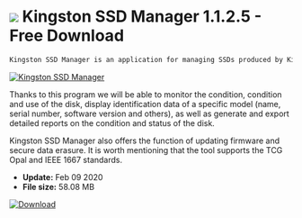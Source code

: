 # ![](https://cdn.softexe.net/static/icon/1/kingston-ssd-manager-8542.png) Kingston SSD Manager 1.1.2.5 - Free Download

```sh
Kingston SSD Manager is an application for managing SSDs produced by Kingston.
```
[![Kingston SSD Manager](https:https://tse3.mm.bing.net/th?id=OIP.L4BDzGB2XKNFq2mLsrp5WQHaEl&pid=Api)](https://softexe.net/win/disks-files/other/kingston-ssd-manager:hedb.html)

Thanks to this program we will be able to monitor the condition, condition and use of the disk, display identification data of a specific model (name, serial number, software version and others), as well as generate and export detailed reports on the condition and status of the disk. 
 
 Kingston SSD Manager also offers the function of updating firmware and secure data erasure. It is worth mentioning that the tool supports the TCG Opal and IEEE 1667 standards.


- **Update:** Feb 09 2020
- **File size:** 58.08 MB

[![Download](https://cdn.softexe.net/static/img/download.png)](https://softexe.net/win/disks-files/other/kingston-ssd-manager:hedb.html)

